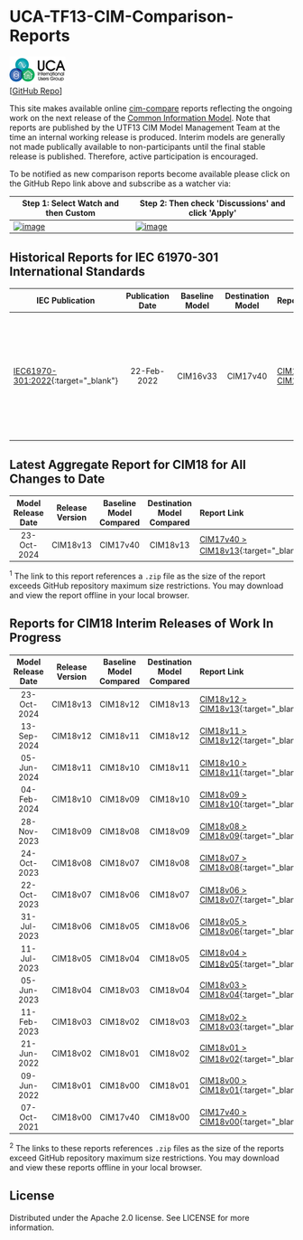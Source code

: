# UCA-TF13-CIM-Comparison-Reports
![image](readme-icons/image-header-1.png)  
\[[GitHub Repo](https://github.com/cimug-org/UCA-TF13-CIM-Comparison-Reports)\]

This site makes available online [cim-compare](https://cim-compare.ucaiug.io/) reports reflecting the ongoing work on the next release of the [Common Information Model](https://en.wikipedia.org/wiki/Common_Information_Model_(electricity)). Note that reports are published by the UTF13 CIM Model Management Team at the time an internal working release is produced. Interim models are generally not made publically available to non-participants until the final stable release is published. Therefore, active participation is encouraged.

To be notified as new comparison reports become available please click on the GitHub Repo link above and subscribe as a watcher via:

Step 1: Select Watch and then Custom | Step 2: Then check 'Discussions' and click 'Apply'
---------|---------
[![image](https://github.com/user-attachments/assets/d5f0958b-80b5-48c8-b125-50b4ae3281a8)](https://github.com/user-attachments/assets/d5f0958b-80b5-48c8-b125-50b4ae3281a8) | [![image](https://github.com/user-attachments/assets/b87c8dde-d278-4fb2-ad9f-6324b4f067d6)](https://github.com/user-attachments/assets/b87c8dde-d278-4fb2-ad9f-6324b4f067d6)

## Historical Reports for IEC 61970-301 International Standards

 IEC Publication | Publication Date | Baseline Model | Destination Model | Report Link | Comments
-----------------|:----------------:|:--------------:|:-----------------:|:------------|:----------------- 
[IEC61970-301:2022](https://webstore.iec.ch/en/publication/74467){:target="_blank"} | 22-Feb-2022 | CIM16v33 | CIM17v40 | [CIM16v33c > CIM17v40](https://utf13-reports.ucaiug.io/16v33c-17v40/comparison-report.html){:target="_blank"} | Comparison report of the UML differences between Ed 6.0 (i.e. CIM16v33) and Ed 7.1 (i.e. CIM17v40) of IEC 61970-301.

## Latest Aggregate Report for CIM18 for All Changes to Date

 Model Release Date | Release Version | Baseline Model Compared| Destination Model Compared | Report Link | Release Notes
:------------------:|:---------------:|:----------------------:|:--------------------------:|:----------- |:-------------
23-Oct-2024 | CIM18v13 | CIM17v40 | CIM18v13 | [CIM17v40 > CIM18v13](https://utf13-reports.ucaiug.io/17v40-18v13/comparison-report.zip){:target="_blank"}<sup>1</sup> | [CIM18v13_ReleaseNotes.pdf](https://utf13-reports.ucaiug.io/17v40-18v13/CIM18v13_ReleaseNotes.pdf){:target="_blank"}

<sup>1</sup> The link to this report references a `.zip` file as the size of the report exceeds GitHub repository maximum size restrictions. You may download and view the report offline in your local browser.

## Reports for CIM18 Interim Releases of Work In Progress

 Model Release Date | Release Version | Baseline Model Compared| Destination Model Compared | Report Link | Release Notes
:------------------:|:---------------:|:----------------------:|:--------------------------:|:----------- |:-------------
23-Oct-2024 | CIM18v13 | CIM18v12 | CIM18v13 | [CIM18v12 > CIM18v13](https://utf13-reports.ucaiug.io/18v12-18v13/comparison-report.html){:target="_blank"} | [CIM18v13_ReleaseNotes.pdf](https://utf13-reports.ucaiug.io/18v12-18v13/CIM18v13_ReleaseNotes.pdf){:target="_blank"}
13-Sep-2024 | CIM18v12 | CIM18v11 | CIM18v12 | [CIM18v11 > CIM18v12](https://utf13-reports.ucaiug.io/18v11-18v12/comparison-report.html){:target="_blank"} | [CIM18v12_ReleaseNotes.pdf](https://utf13-reports.ucaiug.io/18v11-18v12/CIM18v12_ReleaseNotes.pdf){:target="_blank"}
05-Jun-2024 | CIM18v11 | CIM18v10 | CIM18v11 | [CIM18v10 > CIM18v11](https://utf13-reports.ucaiug.io/18v10-18v11/comparison-report.html){:target="_blank"} | [CIM18v11_ReleaseNotes.pdf](https://utf13-reports.ucaiug.io/18v10-18v11/CIM18v11_ReleaseNotes.pdf){:target="_blank"}
04-Feb-2024 | CIM18v10 | CIM18v09 | CIM18v10 | [CIM18v09 > CIM18v10](https://utf13-reports.ucaiug.io/18v09-18v10/comparison-report.html){:target="_blank"} | [CIM18v10_ReleaseNotes.pdf](https://utf13-reports.ucaiug.io/18v09-18v10/CIM18v10_ReleaseNotes.pdf){:target="_blank"}
28-Nov-2023 | CIM18v09 | CIM18v08 | CIM18v09 | [CIM18v08 > CIM18v09](https://utf13-reports.ucaiug.io/18v08-18v09/comparison-report.html){:target="_blank"} | [CIM18v09_ReleaseNotes.pdf](https://utf13-reports.ucaiug.io/18v08-18v09/CIM18v09_ReleaseNotes.pdf){:target="_blank"}
24-Oct-2023 | CIM18v08 | CIM18v07 | CIM18v08 | [CIM18v07 > CIM18v08](https://utf13-reports.ucaiug.io/18v07-18v08/comparison-report.html){:target="_blank"} | [CIM18v08ReleaseNotes.pdf](https://utf13-reports.ucaiug.io/18v07-18v08/CIM18v08_ReleaseNotes.pdf){:target="_blank"}
22-Oct-2023 | CIM18v07 | CIM18v06 | CIM18v07 | [CIM18v06 > CIM18v07](https://utf13-reports.ucaiug.io/18v06-18v07/comparison-report.html){:target="_blank"} | [CIM18v07ReleaseNotes.pdf](https://utf13-reports.ucaiug.io/18v06-18v07/CIM18v07_ReleaseNotes.pdf){:target="_blank"}
31-Jul-2023 | CIM18v06 | CIM18v05| CIM18v06 | [CIM18v05 > CIM18v06](https://utf13-reports.ucaiug.io/18v05-18v06/comparison-report.html){:target="_blank"} | [CIM18v06ReleaseNotes.pdf](https://utf13-reports.ucaiug.io/18v05-18v06/CIM18v06_ReleaseNotes.pdf){:target="_blank"}
11-Jul-2023 | CIM18v05 | CIM18v04 | CIM18v05 | [CIM18v04 > CIM18v05](https://utf13-reports.ucaiug.io/18v04-18v05/comparison-report.zip){:target="_blank"}<sup>2</sup> | [CIM18v05ReleaseNotes.pdf](https://utf13-reports.ucaiug.io/18v04-18v05/CIM18v05_ReleaseNotes.pdf){:target="_blank"}
05-Jun-2023 | CIM18v04 | CIM18v03 | CIM18v04 | [CIM18v03 > CIM18v04](https://utf13-reports.ucaiug.io/18v03-18v04/comparison-report.html){:target="_blank"} | [CIM18v04_ReleaseNotes.pdf](https://utf13-reports.ucaiug.io/18v03-18v04/CIM18v04_ReleaseNotes.pdf){:target="_blank"}
11-Feb-2023 | CIM18v03 | CIM18v02 | CIM18v03 | [CIM18v02 > CIM18v03](https://utf13-reports.ucaiug.io/18v02-18v03/comparison-report.html){:target="_blank"} | [CIM18v03_ReleaseNotes.pdf](https://utf13-reports.ucaiug.io/18v02-18v03/CIM18v03_ReleaseNotes.pdf){:target="_blank"}
21-Jun-2022 | CIM18v02 | CIM18v01 | CIM18v02 | [CIM18v01 > CIM18v02](https://utf13-reports.ucaiug.io/18v01-18v02/comparison-report.zip){:target="_blank"}<sup>2</sup> | [CIM18v02_ReleaseNotes.pdf](https://utf13-reports.ucaiug.io/18v01-18v02/CIM18v02_ReleaseNotes.pdf){:target="_blank"}
09-Jun-2022 | CIM18v01 | CIM18v00 | CIM18v01 | [CIM18v00 > CIM18v01](https://utf13-reports.ucaiug.io/18v00-18v01/comparison-report.html){:target="_blank"} | [CIM18v01_ReleaseNotes.pdf](https://utf13-reports.ucaiug.io/18v00-18v01/CIM18v01_ReleaseNotes.pdf){:target="_blank"}
07-Oct-2021 | CIM18v00 | CIM17v40 | CIM18v00 | [CIM17v40 > CIM18v00](https://utf13-reports.ucaiug.io/17v40-18v00/comparison-report.html){:target="_blank"} | [CIM18v00_ReleaseNotes.pdf](https://utf13-reports.ucaiug.io/17v40-18v00/CIM18v00_ReleaseNotes.pdf){:target="_blank"}

<sup>2</sup> The links to these reports references `.zip` files as the size of the reports exceed GitHub repository maximum size restrictions. You may download and view these reports offline in your local browser.

## License
Distributed under the Apache 2.0 license. See LICENSE for more information.
